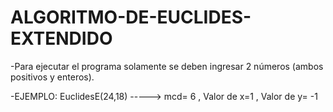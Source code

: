 # ALGORITMO-DE-EUCLIDES-EXTENDIDO
-Para ejecutar el programa solamente se deben ingresar 2 números (ambos positivos y enteros).

-EJEMPLO: 
    EuclidesE(24,18) -----> mcd= 6 , Valor de x=1 , Valor de y= -1
